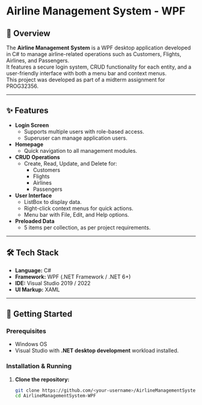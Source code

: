 # Airline Management System - WPF


## 📌 Overview
The **Airline Management System** is a WPF desktop application developed in C# to manage airline-related operations such as Customers, Flights, Airlines, and Passengers.  
It features a secure login system, CRUD functionality for each entity, and a user-friendly interface with both a menu bar and context menus.  
This project was developed as part of a midterm assignment for PROG32356.

---

## ✨ Features
- **Login Screen**
  - Supports multiple users with role-based access.
  - Superuser can manage application users.
- **Homepage**
  - Quick navigation to all management modules.
- **CRUD Operations**
  - Create, Read, Update, and Delete for:
    - Customers
    - Flights
    - Airlines
    - Passengers
- **User Interface**
  - ListBox to display data.
  - Right-click context menus for quick actions.
  - Menu bar with File, Edit, and Help options.
- **Preloaded Data**
  - 5 items per collection, as per project requirements.

---

## 🛠 Tech Stack
- **Language:** C#
- **Framework:** WPF (.NET Framework / .NET 6+)  
- **IDE:** Visual Studio 2019 / 2022
- **UI Markup:** XAML

---

## 🚀 Getting Started

### Prerequisites
- Windows OS  
- Visual Studio with **.NET desktop development** workload installed.

### Installation & Running
1. **Clone the repository:**
   ```bash
   git clone https://github.com/<your-username>/AirlineManagementSystem-WPF.git
   cd AirlineManagementSystem-WPF
